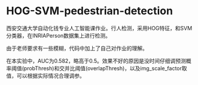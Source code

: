 # HOG-SVM-pedestrian-detection
西安交通大学自动化钱专业人工智能课作业。行人检测，采用HOG特征，和SVM分类器，在INRIAPerson数据集上进行检测。

由于老师要求有一些模糊，代码中加上了自己对作业的理解。

在本实验中，AUC为0.582，略高于0.5。效果不好的原因是没时间仔细调预测概率阈值(probThresh)和交并比阈值(overlapThresh)，以及img_scale_factor取值，可以根据实际情况合理调参。
